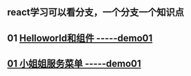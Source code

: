 ## react学习可以看分支，一个分支一个知识点

## 01 [Helloworld和组件 -----demo01](https://github.com/yirenchuangke/ReactLearn/tree/demo01) 

## [01 小姐姐服务菜单 -----demo01](https://github.com/yirenchuangke/ReactLearn/tree/demo02)
